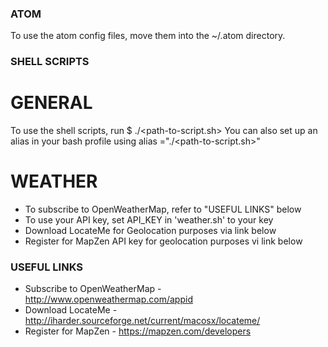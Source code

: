### ATOM ###
To use the atom config files, move them into the ~/.atom directory.

### SHELL SCRIPTS ###
# GENERAL #
To use the shell scripts, run
$ ./<path-to-script.sh>
You can also set up an alias in your bash profile using
alias <name-of-command>="./<path-to-script.sh>"

# WEATHER #
- To subscribe to OpenWeatherMap, refer to "USEFUL LINKS" below
- To use your API key, set API_KEY in 'weather.sh' to your key
- Download LocateMe for Geolocation purposes via link below
- Register for MapZen API key for geolocation purposes vi link below

### USEFUL LINKS ###
- Subscribe to OpenWeatherMap - http://www.openweathermap.com/appid
- Download LocateMe - http://iharder.sourceforge.net/current/macosx/locateme/
- Register for MapZen - https://mapzen.com/developers
